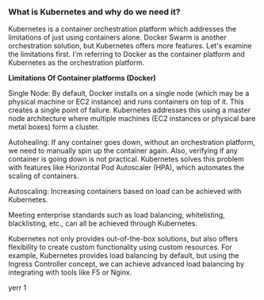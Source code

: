 ### What is Kubernetes and why do we need it?
Kubernetes is a container orchestration platform which addresses the limitations of just using containers alone. Docker Swarm is another orchestration solution, but Kubernetes offers more features. Let's examine the limitations first. I'm referring to Docker as the container platform and Kubernetes as the orchestration platform.

**Limitations Of Container platforms (Docker)**

Single Node: By default, Docker installs on a single node (which may be a physical machine or EC2 instance) and runs containers on top of it. This creates a single point of failure. Kubernetes addresses this using a master node architecture where multiple machines (EC2 instances or physical bare metal boxes) form a cluster.

Autohealing: If any container goes down, without an orchestration platform, we need to manually spin up the container again. Also, verifying if any container is going down is not practical. Kubernetes solves this problem with features like Horizontal Pod Autoscaler (HPA), which automates the scaling of containers.

Autoscaling: Increasing containers based on load can be achieved with Kubernetes.

Meeting enterprise standards such as load balancing, whitelisting, blacklisting, etc., can all be achieved through Kubernetes.

Kubernetes not only provides out-of-the-box solutions, but also offers flexibility to create custom functionality using custom resources. For example, Kubernetes provides load balancing by default, but using the Ingress Controller concept, we can achieve advanced load balancing by integrating with tools like F5 or Nginx. 

yerr    1
